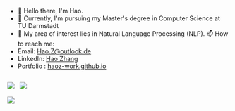 - 👋 Hello there, I'm Hao.
- 👀 Currently, I'm pursuing my Master's degree in Computer Science at TU Darmstadt
- 🌱 My area of interest lies in Natural Language Processing (NLP).
📫 How to reach me: 
- Email: [Hao.Z@outlook.de](mailto:Hao.Z@outlook.de)
- LinkedIn: [Hao Zhang](https://www.linkedin.com/in/%E6%B5%A9-%E5%BC%A0-730426223/)
- Portfolio : [haoz-work.github.io](https://haoz-work.github.io/)



<div style="display: flex; flex-direction: row;">
     
 <img class="img" src="https://github-readme-stats.vercel.app/api?username=HaoZ-Work&theme=radical" />  &nbsp;
 <img class="img" src="https://github-readme-streak-stats.herokuapp.com/?user=HaoZ-Work&theme=radical" />

</div>

<div align="left">

<img class="img" src="https://github-readme-stats.vercel.app/api/top-langs/?username=HaoZ-Work&theme=radical&layout=compact&hide=jupyter%20notebook" />

</div>

